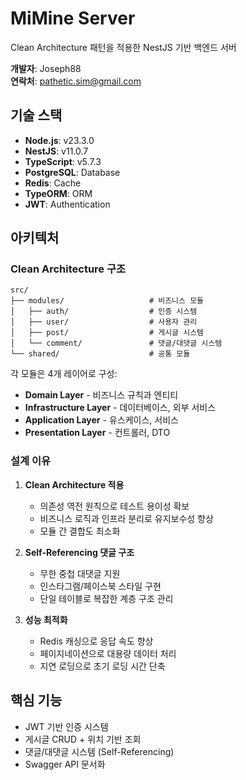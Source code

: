 # MiMine Server

Clean Architecture 패턴을 적용한 NestJS 기반 백엔드 서버

**개발자**: Joseph88  
**연락처**: pathetic.sim@gmail.com

## 기술 스택

- **Node.js**: v23.3.0
- **NestJS**: v11.0.7
- **TypeScript**: v5.7.3
- **PostgreSQL**: Database
- **Redis**: Cache
- **TypeORM**: ORM
- **JWT**: Authentication

## 아키텍처

### Clean Architecture 구조

```
src/
├── modules/                   # 비즈니스 모듈
│   ├── auth/                  # 인증 시스템
│   ├── user/                  # 사용자 관리
│   ├── post/                  # 게시글 시스템
│   └── comment/               # 댓글/대댓글 시스템
└── shared/                    # 공통 모듈
```

각 모듈은 4개 레이어로 구성:

- **Domain Layer** - 비즈니스 규칙과 엔티티
- **Infrastructure Layer** - 데이터베이스, 외부 서비스
- **Application Layer** - 유스케이스, 서비스
- **Presentation Layer** - 컨트롤러, DTO

### 설계 이유

1. **Clean Architecture 적용**
   - 의존성 역전 원칙으로 테스트 용이성 확보
   - 비즈니스 로직과 인프라 분리로 유지보수성 향상
   - 모듈 간 결합도 최소화

2. **Self-Referencing 댓글 구조**
   - 무한 중첩 대댓글 지원
   - 인스타그램/페이스북 스타일 구현
   - 단일 테이블로 복잡한 계층 구조 관리

3. **성능 최적화**
   - Redis 캐싱으로 응답 속도 향상
   - 페이지네이션으로 대용량 데이터 처리
   - 지연 로딩으로 초기 로딩 시간 단축

## 핵심 기능

- JWT 기반 인증 시스템
- 게시글 CRUD + 위치 기반 조회
- 댓글/대댓글 시스템 (Self-Referencing)
- Swagger API 문서화